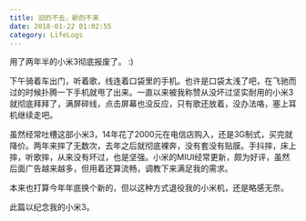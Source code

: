 ```yaml
---
title: 旧的不去，新的不来
date: 2018-01-22 01:02:55
category: LifeLogs
---
```


用了两年半的小米3彻底报废了。 :)

下午骑着车出门，听着歌，线连着口袋里的手机。也许是口袋太浅了吧，在飞驰而过的时候扑腾一下手机就甩了出来。一直以来被我称赞从没坏过坚实耐用的小米3就彻底拜拜了，满屏碎线，点击屏幕也没反应，只有歌还放着，没办法咯，塞上耳机继续走吧。

虽然经常吐槽这部小米3，14年花了2000元在电信店购入，还是3G制式，买完就降价。两年来摔了无数次，去年之后就彻底裸奔，没有套没有贴膜。手抖摔，床上摔，听歌摔，从来没有坏过，也是坚强。小米的MIUI经常更新，颇为好评，虽然后面广告越来越多，但用着还算流畅，调教下来满足我的需求。

本来也打算今年年底换个新的，但以这种方式退役我的小米机，还是略感无奈。

此篇以纪念我的小米3。
